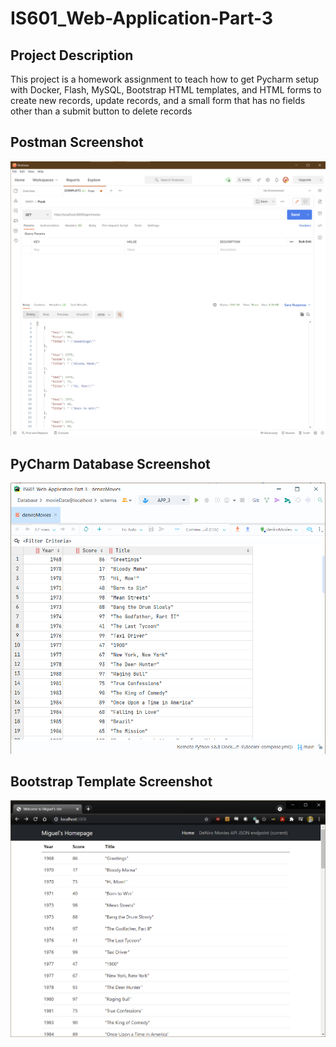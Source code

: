 # IS601_Web-Application-Part-3

## Project Description
This project is a homework assignment to teach how to get Pycharm setup with Docker, Flash, MySQL, Bootstrap HTML templates, and HTML forms to create new records, update records, and a small form that has no fields other than a submit button to delete records

## Postman Screenshot
![postman_request_output](screenshots/postman.png)

## PyCharm Database Screenshot
![pycharm_database_output](screenshots/pycharmdatabase.png)

## Bootstrap Template Screenshot
![bootstrap_template](screenshots/bootstraptemplate.png)